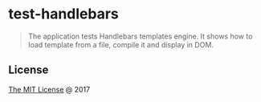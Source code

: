 # test-handlebars

> The application tests Handlebars templates engine.
It shows how to load template from a file, compile it and display in DOM.

## License

[The MIT License](https://github.com/rgierczak/test-handlebars/blob/master/LICENSE.txt) @ 2017

